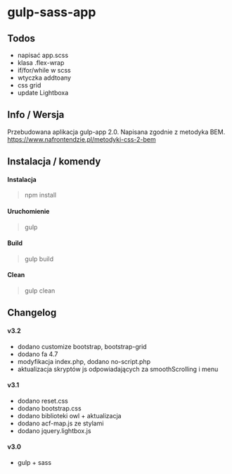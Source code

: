 # gulp-sass-app

## Todos 
- napisać app.scss
- klasa .flex-wrap
- if/for/while w scss
- wtyczka addtoany
- css grid
- update Lightboxa


## Info / Wersja
Przebudowana aplikacja gulp-app 2.0. Napisana zgodnie z metodyka BEM. https://www.nafrontendzie.pl/metodyki-css-2-bem

## Instalacja / komendy

#### Instalacja
> npm install

#### Uruchomienie
> gulp  

#### Build
> gulp build

#### Clean
> gulp clean


## Changelog

#### v3.2
- dodano customize bootstrap, bootstrap-grid
- dodano fa 4.7
- modyfikacja index.php, dodano no-script.php
- aktualizacja skryptów js odpowiadających za smoothScrolling i menu

#### v3.1
- dodano reset.css
- dodano bootstrap.css
- dodano biblioteki owl + aktualizacja
- dodano acf-map.js ze stylami
- dodano jquery.lightbox.js

#### v3.0
- gulp + sass





